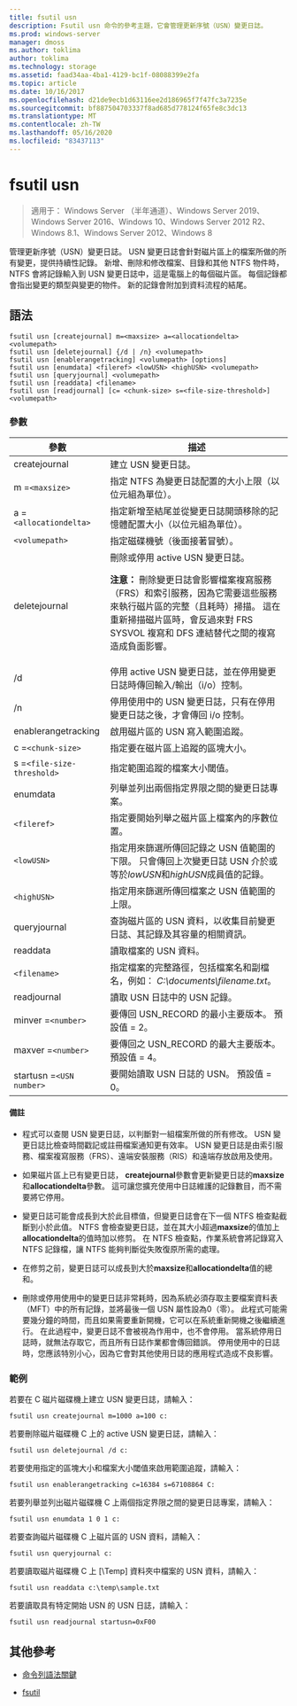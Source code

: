 ```yaml
---
title: fsutil usn
description: Fsutil usn 命令的參考主題，它會管理更新序號（USN）變更日誌。
ms.prod: windows-server
manager: dmoss
ms.author: toklima
author: toklima
ms.technology: storage
ms.assetid: faad34aa-4ba1-4129-bc1f-08088399e2fa
ms.topic: article
ms.date: 10/16/2017
ms.openlocfilehash: d21de9ecb1d63116ee2d186965f7f47fc3a7235e
ms.sourcegitcommit: bf887504703337f8ad685d778124f65fe8c3dc13
ms.translationtype: MT
ms.contentlocale: zh-TW
ms.lasthandoff: 05/16/2020
ms.locfileid: "83437113"
---
```

# <a name="fsutil-usn"></a>fsutil usn

> 適用于： Windows Server （半年通道）、Windows Server 2019、Windows Server 2016、Windows 10、Windows Server 2012 R2、Windows 8.1、Windows Server 2012、Windows 8

管理更新序號（USN）變更日誌。 USN 變更日誌會針對磁片區上的檔案所做的所有變更，提供持續性記錄。 新增、刪除和修改檔案、目錄和其他 NTFS 物件時，NTFS 會將記錄輸入到 USN 變更日誌中，這是電腦上的每個磁片區。 每個記錄都會指出變更的類型與變更的物件。 新的記錄會附加到資料流程的結尾。

## <a name="syntax"></a>語法

```
fsutil usn [createjournal] m=<maxsize> a=<allocationdelta> <volumepath>
fsutil usn [deletejournal] {/d | /n} <volumepath>
fsutil usn [enablerangetracking] <volumepath> [options]
fsutil usn [enumdata] <fileref> <lowUSN> <highUSN> <volumepath>
fsutil usn [queryjournal] <volumepath>
fsutil usn [readdata] <filename>
fsutil usn [readjournal] [c= <chunk-size> s=<file-size-threshold>] <volumepath>
```

### <a name="parameters"></a>參數

| 參數 | 描述 |
| --------- | ----------- |
| createjournal | 建立 USN 變更日誌。 |
| m =`<maxsize>` | 指定 NTFS 為變更日誌配置的大小上限（以位元組為單位）。 |
| a =`<allocationdelta>` | 指定新增至結尾並從變更日誌開頭移除的記憶體配置大小（以位元組為單位）。 |
| `<volumepath>` | 指定磁碟機號（後面接著冒號）。 |
| deletejournal | 刪除或停用 active USN 變更日誌。<p>**注意：** 刪除變更日誌會影響檔案複寫服務（FRS）和索引服務，因為它需要這些服務來執行磁片區的完整（且耗時）掃描。 這在重新掃描磁片區時，會反過來對 FRS SYSVOL 複寫和 DFS 連結替代之間的複寫造成負面影響。 |
| /d | 停用 active USN 變更日誌，並在停用變更日誌時傳回輸入/輸出（i/o）控制。 |
| /n | 停用使用中的 USN 變更日誌，只有在停用變更日誌之後，才會傳回 i/o 控制。 |
| enablerangetracking | 啟用磁片區的 USN 寫入範圍追蹤。 |
| c =`<chunk-size>` | 指定要在磁片區上追蹤的區塊大小。 |
| s =`<file-size-threshold>` | 指定範圍追蹤的檔案大小閾值。 |
| enumdata | 列舉並列出兩個指定界限之間的變更日誌專案。 |
| `<fileref>` | 指定要開始列舉之磁片區上檔案內的序數位置。 |
| `<lowUSN>` | 指定用來篩選所傳回記錄之 USN 值範圍的下限。 只會傳回上次變更日誌 USN 介於或等於*lowUSN*和*highUSN*成員值的記錄。 |
| `<highUSN>` | 指定用來篩選所傳回檔案之 USN 值範圍的上限。 |
| queryjournal | 查詢磁片區的 USN 資料，以收集目前變更日誌、其記錄及其容量的相關資訊。 |
| readdata | 讀取檔案的 USN 資料。 |
| `<filename>` | 指定檔案的完整路徑，包括檔案名和副檔名，例如： *C:\documents\filename.txt*。 |
| readjournal | 讀取 USN 日誌中的 USN 記錄。 |
| minver =`<number>` | 要傳回 USN_RECORD 的最小主要版本。 預設值 = 2。 |
| maxver =`<number>` | 要傳回之 USN_RECORD 的最大主要版本。 預設值 = 4。 |
| startusn =`<USN number>` | 要開始讀取 USN 日誌的 USN。 預設值 = 0。 |

#### <a name="remarks"></a>備註

- 程式可以查閱 USN 變更日誌，以判斷對一組檔案所做的所有修改。 USN 變更日誌比檢查時間戳記或註冊檔案通知更有效率。 USN 變更日誌是由索引服務、檔案複寫服務（FRS）、遠端安裝服務（RIS）和遠端存放啟用及使用。

- 如果磁片區上已有變更日誌， **createjournal**參數會更新變更日誌的**maxsize**和**allocationdelta**參數。 這可讓您擴充使用中日誌維護的記錄數目，而不需要將它停用。

- 變更日誌可能會成長到大於此目標值，但變更日誌會在下一個 NTFS 檢查點截斷到小於此值。 NTFS 會檢查變更日誌，並在其大小超過**maxsize**的值加上**allocationdelta**的值時加以修剪。 在 NTFS 檢查點，作業系統會將記錄寫入 NTFS 記錄檔，讓 NTFS 能夠判斷從失敗復原所需的處理。

- 在修剪之前，變更日誌可以成長到大於**maxsize**和**allocationdelta**值的總和。

- 刪除或停用使用中的變更日誌非常耗時，因為系統必須存取主要檔案資料表（MFT）中的所有記錄，並將最後一個 USN 屬性設為0（零）。 此程式可能需要幾分鐘的時間，而且如果需要重新開機，它可以在系統重新開機之後繼續進行。 在此過程中，變更日誌不會被視為作用中，也不會停用。 當系統停用日誌時，就無法存取它，而且所有日誌作業都會傳回錯誤。 停用使用中的日誌時，您應該特別小心，因為它會對其他使用日誌的應用程式造成不良影響。

### <a name="examples"></a>範例

若要在 C 磁片磁碟機上建立 USN 變更日誌，請輸入：

```
fsutil usn createjournal m=1000 a=100 c:
```

若要刪除磁片磁碟機 C 上的 active USN 變更日誌，請輸入：

```
fsutil usn deletejournal /d c:
```

若要使用指定的區塊大小和檔案大小閾值來啟用範圍追蹤，請輸入：

```
fsutil usn enablerangetracking c=16384 s=67108864 C:
```

若要列舉並列出磁片磁碟機 C 上兩個指定界限之間的變更日誌專案，請輸入：

```
fsutil usn enumdata 1 0 1 c:
```

若要查詢磁片磁碟機 C 上磁片區的 USN 資料，請輸入：

```
fsutil usn queryjournal c:
```

若要讀取磁片磁碟機 C 上 [\Temp] 資料夾中檔案的 USN 資料，請輸入：

```
fsutil usn readdata c:\temp\sample.txt
```

若要讀取具有特定開始 USN 的 USN 日誌，請輸入：

```
fsutil usn readjournal startusn=0xF00
```

## <a name="additional-references"></a>其他參考

- [命令列語法關鍵](command-line-syntax-key.md)

- [fsutil](fsutil.md)
